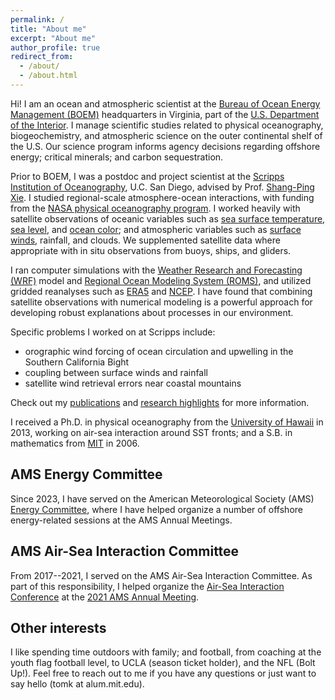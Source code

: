 ```yaml
---
permalink: /
title: "About me"
excerpt: "About me"
author_profile: true
redirect_from: 
  - /about/
  - /about.html
---
```


Hi! I am an ocean and atmospheric scientist at the [Bureau of Ocean Energy Management (BOEM)](https://www.boem.gov) headquarters in Virginia, part of the [U.S. Department of the Interior](https://www.doi.gov). I manage scientific studies related to physical oceanography, biogeochemistry, and atmospheric science on the outer continental shelf of the U.S. Our science program informs agency decisions regarding offshore energy; critical minerals; and carbon sequestration.

Prior to BOEM, I was a postdoc and project scientist at the [Scripps Institution of Oceanography](https://scripps.ucsd.edu), U.C. San Diego, advised by Prof. [Shang-Ping Xie](https://sxie.scrippsprofiles.ucsd.edu/). I studied regional-scale atmosphere-ocean interactions, with funding from the [NASA physical oceanography program](https://science.nasa.gov/earth-science/oceanography/physical-ocean). I worked heavily with satellite observations of oceanic variables such as [sea surface temperature](http://www.remss.com/measurements/sea-surface-temperature/), [sea level](https://sealevel.jpl.nasa.gov/missions/), and [ocean color](https://oceancolor.gsfc.nasa.gov/); and atmospheric variables such as [surface winds](https://winds.jpl.nasa.gov/missions/quikscat/), rainfall, and clouds. We supplemented satellite data where appropriate with in situ observations from buoys, ships, and gliders.

I ran computer simulations with the [Weather Research and Forecasting (WRF)](https://github.com/wrf-model) model and [Regional Ocean Modeling System (ROMS)](https://www.myroms.org/), and utilized gridded reanalyses such as [ERA5](https://www.ecmwf.int/en/forecasts/datasets/reanalysis-datasets/era5) and [NCEP](https://climatedataguide.ucar.edu/climate-data/ncep-reanalysis-r2). I have found that combining satellite observations with numerical modeling is a powerful approach for developing robust explanations about processes in our environment. 

Specific problems I worked on at Scripps include:
* orographic wind forcing of ocean circulation and upwelling in the Southern California Bight
* coupling between surface winds and rainfall
* satellite wind retrieval errors near coastal mountains

Check out my [publications](publications/) and [research highlights](research/) for more information.

I received a Ph.D. in physical oceanography from the [University of Hawaii](http://www.soest.hawaii.edu/oceanography/index.html) in 2013, working on air-sea interaction around SST fronts; and a S.B. in mathematics from [MIT](https://math.mit.edu/index.php) in 2006. 

AMS Energy Committee
------
Since 2023, I have served on the American Meteorological Society (AMS) [Energy Committee](https://www.ametsoc.org/index.cfm/cwwce/committees/energy-committee/), where I have helped organize a number of offshore energy-related sessions at the AMS Annual Meetings. 

AMS Air-Sea Interaction Committee
------
From 2017--2021, I served on the AMS Air-Sea Interaction Committee. As part of this responsibility, I helped organize the [Air-Sea Interaction Conference](https://annual.ametsoc.org/index.cfm/2021/program-events/conferences-and-symposia/22nd-conference-on-air-sea-interaction/) at the [2021 AMS Annual Meeting](https://annual.ametsoc.org/index.cfm/2021/). 


Other interests
------
I like spending time outdoors with family; and football, from coaching at the youth flag football level, to UCLA (season ticket holder), and the NFL (Bolt Up!). Feel free to reach out to me if you have any questions or just want to say hello (tomk at alum.mit.edu).

